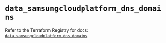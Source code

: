 # `data_samsungcloudplatform_dns_domains`

Refer to the Terraform Registry for docs: [`data_samsungcloudplatform_dns_domains`](https://registry.terraform.io/providers/samsungsdscloud/samsungcloudplatform/3.13.0/docs/data-sources/dns_domains).

